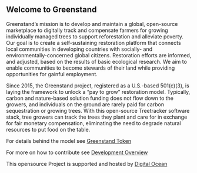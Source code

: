 ## Welcome to Greenstand 

Greenstand’s mission is to develop and maintain a global, open-source marketplace to digitally track and compensate farmers for growing individually managed trees to support reforestation and alleviate poverty. Our goal is to create a self-sustaining restoration platform that connects local communities in developing countries with socially- and environmentally-concerned global citizens. Restoration efforts are informed, and adjusted, based on the results of basic ecological research. We aim to enable communities to become stewards of their land while providing opportunities for gainful employment.

Since 2015, the Greenstand project, registered as a U.S.-based 501(c)(3), is laying the framework to unlock a “pay to grow” restoration model. Typically, carbon and nature-based solution funding does not flow down to the growers, and individuals on the ground are rarely paid for carbon sequestration or growing trees. With this open-source Treetracker software stack, tree growers can track the trees they plant and care for in exchange for fair monetary compensation, eliminating the need to degrade natural resources to put food on the table. 

For details behind the model see [Greenstand Token](https://github.com/Greenstand/Greenstand-Overview/blob/master/Greenstand-Token.md)

For more on how to contribute see [Development Overview](https://github.com/Greenstand/Greenstand-Overview#welcome-to-greenstands-treetracker-project)

This opensource Project is supported and hosted by [Digital Ocean](digitalocean.com) 
<!--

**Here are some ideas to get you started:**

🙋‍♀️ A short introduction - what is your organization all about?
🌈 Contribution guidelines - how can the community get involved?
👩‍💻 Useful resources - where can the community find your docs? Is there anything else the community should know?
🍿 Fun facts - what does your team eat for breakfast?
🧙 Remember, you can do mighty things with the power of [Markdown](https://docs.github.com/github/writing-on-github/getting-started-with-writing-and-formatting-on-github/basic-writing-and-formatting-syntax)
-->
